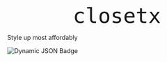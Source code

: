 <div style="text-align: center;">
  <span style="font-family: 'IBM Plex Mono', monospace; font-size: 48px;">
    closetx
  </span>
</div>

Style up most affordably

![Dynamic JSON Badge](https://img.shields.io/badge/dynamic/json?url=https%3A%2F%2Fraw.githubusercontent.com%2Fdeveshdatwani%2Fclosetx%2Frefs%2Fheads%2Fv1%2Ftest_result.json&query=%24.test&label=Test)
